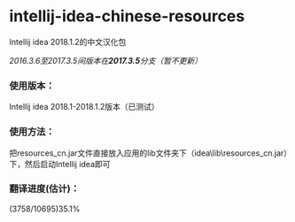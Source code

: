 # intellij-idea-chinese-resources
Intellij idea 2018.1.2的中文汉化包

*2016.3.6至2017.3.5间版本在**2017.3.5**分支（暂不更新）*

### 使用版本：  
Intellij idea 2018.1-2018.1.2版本（已测试）  

### 使用方法：  
把resources_cn.jar文件直接放入应用的lib文件夹下（idea\lib\resources_cn.jar）下，然后启动Intellij idea即可

### 翻译进度(估计)：  
(3758/10695)35.1%

